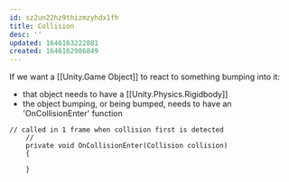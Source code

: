 ```yaml
---
id: sz2un22hz9thizmzyhdx1fh
title: Collision
desc: ''
updated: 1646163222881
created: 1646162986849
---
```


If we want a [[Unity.Game Object]] to react to something bumping into it:
- that object needs to have a [[Unity.Physics.Rigidbody]]
- the object bumping, or being bumped, needs to have an 'OnCollisionEnter' function


```
// called in 1 frame when collision first is detected
    // 
    private void OnCollisionEnter(Collision collision)
    {
        
    }
```
